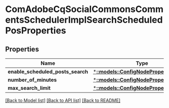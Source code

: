 # ComAdobeCqSocialCommonsCommentsSchedulerImplSearchScheduledPosProperties

## Properties
Name | Type | Description | Notes
------------ | ------------- | ------------- | -------------
**enable_scheduled_posts_search** | [***::models::ConfigNodePropertyBoolean**](configNodePropertyBoolean.md) |  | [optional] 
**number_of_minutes** | [***::models::ConfigNodePropertyInteger**](configNodePropertyInteger.md) |  | [optional] 
**max_search_limit** | [***::models::ConfigNodePropertyInteger**](configNodePropertyInteger.md) |  | [optional] 

[[Back to Model list]](../README.md#documentation-for-models) [[Back to API list]](../README.md#documentation-for-api-endpoints) [[Back to README]](../README.md)


